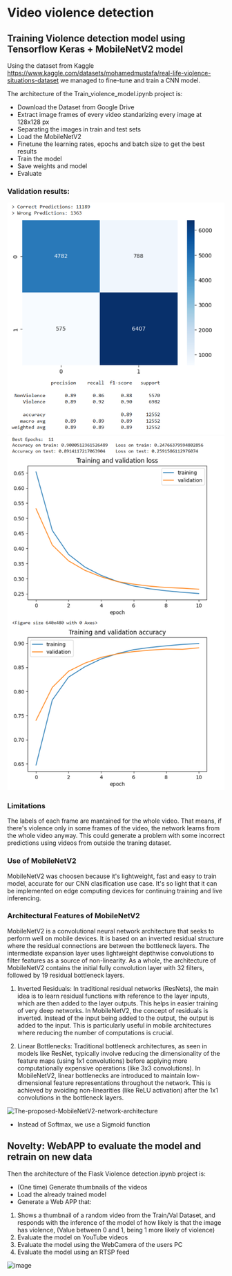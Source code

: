 # Video violence detection

## Training Violence detection model using Tensorflow Keras + MobileNetV2 model

Using the dataset from Kaggle https://www.kaggle.com/datasets/mohamedmustafa/real-life-violence-situations-dataset we managed to fine-tune and train a CNN model.

The architecture of the Train_violence_model.ipynb project is:
- Download the Dataset from Google Drive
- Extract image frames of every video standarizing every image at 128x128 px
- Separating the images in train and test sets
- Load the MobileNetV2
- Finetune the learning rates, epochs and batch size to get the best results
- Train the model
- Save weights and model
- Evaluate

### Validation results:
![Reults1](https://github.com/jpti89/Video-violence-detection/blob/main/Train_results/results.png)
![Reults2](https://github.com/jpti89/Video-violence-detection/blob/main/Train_results/results2.png)

### Limitations
The labels of each frame are mantained for the whole video. That means, if there's violence only in some frames of the video, the network learns from the whole video anyway. This could generate a problem with some incorrect predictions using videos from outside the traning dataset.

### Use of MobileNetV2
MobileNetV2 was choosen because it's lightweight, fast and easy to train model, accurate for our CNN clasification use case. It's so light that it can be implemented on edge computing devices for continuing training and live inferencing.

### Architectural Features of MobileNetV2
MobileNetV2 is a convolutional neural network architecture that seeks to perform well on mobile devices. It is based on an inverted residual structure where the residual connections are between the bottleneck layers. The intermediate expansion layer uses lightweight depthwise convolutions to filter features as a source of non-linearity. 
As a whole, the architecture of MobileNetV2 contains the initial fully convolution layer with 32 filters, followed by 19 residual bottleneck layers.

1. Inverted Residuals:
In traditional residual networks (ResNets), the main idea is to learn residual functions with reference to the layer inputs, which are then added to the layer outputs. This helps in easier training of very deep networks.
In MobileNetV2, the concept of residuals is inverted. Instead of the input being added to the output, the output is added to the input. This is particularly useful in mobile architectures where reducing the number of computations is crucial.

2. Linear Bottlenecks:
Traditional bottleneck architectures, as seen in models like ResNet, typically involve reducing the dimensionality of the feature maps (using 1x1 convolutions) before applying more computationally expensive operations (like 3x3 convolutions).
In MobileNetV2, linear bottlenecks are introduced to maintain low-dimensional feature representations throughout the network. This is achieved by avoiding non-linearities (like ReLU activation) after the 1x1 convolutions in the bottleneck layers.

![The-proposed-MobileNetV2-network-architecture](https://github.com/jpti89/Video-violence-detection/assets/18633422/825b9b1f-76e1-494c-8948-d9b254031444)
* Instead of Softmax, we use a Sigmoid function



## Novelty: WebAPP to evaluate the model and retrain on new data

Then the architecture of the Flask Violence detection.ipynb project is:
- (One time) Generate thumbnails of the videos
- Load the already trained model
- Generate a Web APP that:
1. Shows a thumbnail of a random video from the Train/Val Dataset, and responds with the inference of the model of how likely is that the image has violence, (Value between 0 and 1, being 1 more likely of violence)
2. Evaluate the model on YouTube videos
3. Evaluate the model using the WebCamera of the users PC
4. Evaluate the model using an RTSP feed


![image](https://github.com/jpti89/Video-violence-detection/assets/18633422/9f017a54-ceb9-4676-9ad9-40a10cb007b6)


